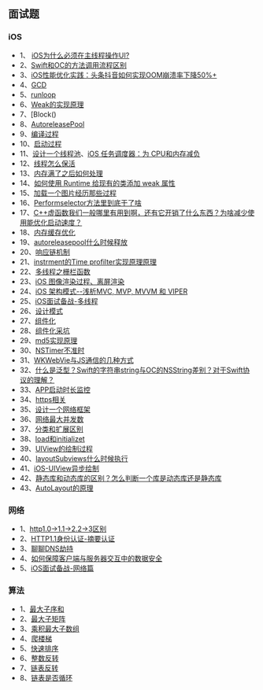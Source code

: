 

## 面试题


### iOS 

* 1、 [iOS为什么必须在主线程操作UI?](https://778477.github.io/2017/06/19/2017-06-19-为什么iOS更新UI操作必须在主线程/)
* 2、[Swift和OC的方法调用流程区别](https://kemchenj.github.io/2017-01-09/)
* 3、[iOS性能优化实践：头条抖音如何实现OOM崩溃率下降50%+](https://mp.weixin.qq.com/s/4-4M9E8NziAgshlwB7Sc6g)
* 4、[GCD](https://looseyi.github.io/post/notes/01-gcd/)
* 5、[runloop](https://blog.ibireme.com/2015/05/18/runloop/)
* 6、[Weak的实现原理]()
* 7、[Block()
* 8、[AutoreleasePool]()
* 9、[编译过程](https://juejin.im/post/6844904040841641998)
* 10、[启动过程](https://www.jianshu.com/p/7096478ccbe7)
* 11、[设计一个线程池](https://www.jianshu.com/p/5bb4123e415c)、[iOS 任务调度器：为 CPU和内存减负](https://www.jianshu.com/p/f2a610c77d26)
* 12、[线程怎么保活](https://www.jianshu.com/p/2ffa6678f83d)
* 13、[内存满了之后如何处理](https://juejin.im/post/6844903550187733000)
* 14、[如何使用 Runtime 给现有的类添加 weak 属性](https://github.com/ChenYilong/iOSInterviewQuestions)
* 15、[加载一个图片经历那些过程](https://www.jianshu.com/p/72dd074728d8)
* 16、[Performselector方法里到底干了啥](https://www.jianshu.com/p/ac14e03d9345)
* 17、[C++虚函数我们一般哪里有用到啊，还有它开销了什么东西？为啥减少使用能优化启动速度？](https://www.dazhuanlan.com/2019/12/09/5dedcdb02c287/)
* 18、[内存缓存优化](https://www.jianshu.com/p/f7376a321c2e)
* 19、[autoreleasepool什么时候释放](https://www.jianshu.com/p/50bdd8438857)
* 20、[响应链机制]()
* 21、[instrment的Time profilter实现原理原理]()
* 22、[多线程之栅栏函数](https://zhuanlan.zhihu.com/p/142368783)
* 23、[iOS 图像渲染过程、离屏渲染](https://juejin.im/post/6844904162765832206#heading-18)
* 24、[iOS 架构模式--浅析MVC, MVP, MVVM 和 VIPER](https://zhangferry.com/2019/11/22/ios_architecture_patterns/)
* 25、[iOS面试备战-多线程](https://juejin.im/post/6854573211011514382)
* 26、[设计模式](https://www.jianshu.com/p/e5c69c7b8c00)
* 27、[组件化](https://www.jianshu.com/p/40060fa2a564)
* 28、[组件化采坑](https://juejin.im/post/6844903731738345479)
* 29、[md5实现原理](https://www.jianshu.com/p/82729c87ef68)
* 30、[NSTimer不准时]()
* 31、[WKWebVie与JS通信的几种方式]()
* 32、[什么是泛型？Swift的字符串string与OC的NSString差别？对于Swift协议的理解？]()
* 33、[APP启动时长监控]()
* 34、[https相关]()
* 35、[设计一个网络框架]()
* 36、[网络最大并发数]()
* 37、[分类和扩展区别]()
* 38、[load和initializet]()
* 39、[UIView的绘制过程](https://www.jianshu.com/p/a81d48e0e44a)
* 40、[layoutSubviews什么时候执行](https://www.jianshu.com/p/a2acc4c7dc4b)
* 41、[iOS-UIView异步绘制](https://www.jianshu.com/p/1c1b3f7cf087)
* 42、[静态库和动态库的区别？怎么判断一个库是动态库还是静态库]()
* 43、[AutoLayout的原理]()


### 网络

* 1、[http1.0->1.1->2.2->3区别](https://www.cnblogs.com/riwang/p/12370785.html)
* 2、[HTTP1.1身份认证-摘要认证](https://blog.csdn.net/zhongshanxian/article/details/81294829)
* 3、[聊聊DNS劫持](https://www.jianshu.com/p/63a94cb46cd2)
* 4、[如何保障客户端与服务器交互中的数据安全](https://netsecurity.51cto.com/art/202002/610473.htm)
* 5、[iOS面试备战-网络篇](https://juejin.im/post/6844904202523639822#comment)


### 算法

* 1、[最大子序和](https://leetcode-cn.com/problems/maximum-subarray/)
* 2、[最大子矩阵](https://leetcode-cn.com/problems/max-submatrix-lcci/)
* 3、[乘积最大子数组](https://leetcode-cn.com/problems/maximum-product-subarray/)
* 4、[爬楼梯]()
* 5、[快速排序]()
* 6、[整数反转]()
* 7、[链表反转]()
* 8、[链表是否循环]()
